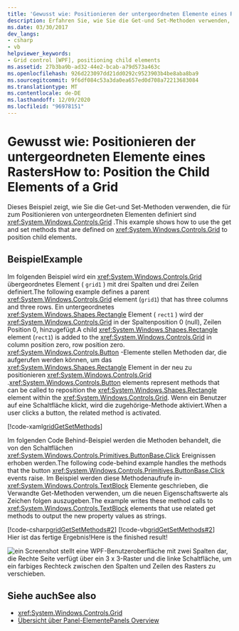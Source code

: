 ```yaml
---
title: 'Gewusst wie: Positionieren der untergeordneten Elemente eines Rasters'
description: Erfahren Sie, wie Sie die Get-und Set-Methoden verwenden, die in einem Windows Presentation Foundation Raster definiert sind, um untergeordnete Elemente zu positionieren.
ms.date: 03/30/2017
dev_langs:
- csharp
- vb
helpviewer_keywords:
- Grid control [WPF], positioning child elements
ms.assetid: 27b3ba9b-ad32-44e2-bcab-a79d573a463c
ms.openlocfilehash: 926d223097dd21dd0292c9523903b4be8aba8ba9
ms.sourcegitcommit: 9f6df084c53a3da0ea657ed0d708a72213683084
ms.translationtype: MT
ms.contentlocale: de-DE
ms.lasthandoff: 12/09/2020
ms.locfileid: "96978151"
---
```

# <a name="how-to-position-the-child-elements-of-a-grid"></a><span data-ttu-id="586a8-103">Gewusst wie: Positionieren der untergeordneten Elemente eines Rasters</span><span class="sxs-lookup"><span data-stu-id="586a8-103">How to: Position the Child Elements of a Grid</span></span>
<span data-ttu-id="586a8-104">Dieses Beispiel zeigt, wie Sie die Get-und Set-Methoden verwenden, die für zum Positionieren von untergeordneten Elementen definiert sind <xref:System.Windows.Controls.Grid> .</span><span class="sxs-lookup"><span data-stu-id="586a8-104">This example shows how to use the get and set methods that are defined on <xref:System.Windows.Controls.Grid> to position child elements.</span></span>  
  
## <a name="example"></a><span data-ttu-id="586a8-105">Beispiel</span><span class="sxs-lookup"><span data-stu-id="586a8-105">Example</span></span>  
 <span data-ttu-id="586a8-106">Im folgenden Beispiel wird ein <xref:System.Windows.Controls.Grid> übergeordnetes Element ( `grid1` ) mit drei Spalten und drei Zeilen definiert.</span><span class="sxs-lookup"><span data-stu-id="586a8-106">The following example defines a parent <xref:System.Windows.Controls.Grid> element (`grid1`) that has three columns and three rows.</span></span> <span data-ttu-id="586a8-107">Ein untergeordnetes <xref:System.Windows.Shapes.Rectangle> Element ( `rect1` ) wird der <xref:System.Windows.Controls.Grid> in der Spaltenposition 0 (null), Zeilen Position 0, hinzugefügt.</span><span class="sxs-lookup"><span data-stu-id="586a8-107">A child <xref:System.Windows.Shapes.Rectangle> element (`rect1`) is added to the <xref:System.Windows.Controls.Grid> in column position zero, row position zero.</span></span> <span data-ttu-id="586a8-108"><xref:System.Windows.Controls.Button> -Elemente stellen Methoden dar, die aufgerufen werden können, um das <xref:System.Windows.Shapes.Rectangle> Element in der neu zu positionieren <xref:System.Windows.Controls.Grid> .</span><span class="sxs-lookup"><span data-stu-id="586a8-108"><xref:System.Windows.Controls.Button> elements represent methods that can be called to reposition the <xref:System.Windows.Shapes.Rectangle> element within the <xref:System.Windows.Controls.Grid>.</span></span> <span data-ttu-id="586a8-109">Wenn ein Benutzer auf eine Schaltfläche klickt, wird die zugehörige-Methode aktiviert.</span><span class="sxs-lookup"><span data-stu-id="586a8-109">When a user clicks a button, the related method is activated.</span></span>  
  
 [!code-xaml[gridGetSetMethods](~/samples/snippets/csharp/VS_Snippets_Wpf/gridGetSetMethods/CSharp/Window1.xaml)]  
  
 <span data-ttu-id="586a8-110">Im folgenden Code Behind-Beispiel werden die Methoden behandelt, die von den Schaltflächen <xref:System.Windows.Controls.Primitives.ButtonBase.Click> Ereignissen erhoben werden.</span><span class="sxs-lookup"><span data-stu-id="586a8-110">The following code-behind example handles the methods that the button <xref:System.Windows.Controls.Primitives.ButtonBase.Click> events raise.</span></span> <span data-ttu-id="586a8-111">Im Beispiel werden diese Methodenaufrufe in- <xref:System.Windows.Controls.TextBlock> Elemente geschrieben, die Verwandte Get-Methoden verwenden, um die neuen Eigenschaftswerte als Zeichen folgen auszugeben.</span><span class="sxs-lookup"><span data-stu-id="586a8-111">The example writes these method calls to <xref:System.Windows.Controls.TextBlock> elements that use related get methods to output the new property values as strings.</span></span>  
  
 [!code-csharp[gridGetSetMethods#2](~/samples/snippets/csharp/VS_Snippets_Wpf/gridGetSetMethods/CSharp/Window1.xaml.cs#2)]
 [!code-vb[gridGetSetMethods#2](~/samples/snippets/visualbasic/VS_Snippets_Wpf/gridGetSetMethods/VisualBasic/Window1.xaml.vb#2)]  
 <span data-ttu-id="586a8-112">Hier ist das fertige Ergebnis!</span><span class="sxs-lookup"><span data-stu-id="586a8-112">Here is the finished result!</span></span>

 ![ein Screenshot stellt eine WPF-Benutzeroberfläche mit zwei Spalten dar, die Rechte Seite verfügt über ein 3 x 3-Raster und die linke Schaltfläche, um ein farbiges Rechteck zwischen den Spalten und Zeilen des Rasters zu verschieben.](././media/grid-methods-sample.png)
  
## <a name="see-also"></a><span data-ttu-id="586a8-114">Siehe auch</span><span class="sxs-lookup"><span data-stu-id="586a8-114">See also</span></span>

- <xref:System.Windows.Controls.Grid>
- [<span data-ttu-id="586a8-115">Übersicht über Panel-Elemente</span><span class="sxs-lookup"><span data-stu-id="586a8-115">Panels Overview</span></span>](panels-overview.md)
